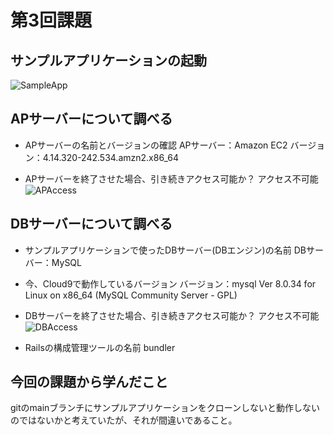 # 第3回課題
## サンプルアプリケーションの起動
![SampleApp]()

## APサーバーについて調べる
* APサーバーの名前とバージョンの確認
APサーバー：Amazon EC2
バージョン：4.14.320-242.534.amzn2.x86_64

* APサーバーを終了させた場合、引き続きアクセス可能か？
アクセス不可能
![APAccess]()

## DBサーバーについて調べる
* サンプルアプリケーションで使ったDBサーバー(DBエンジン)の名前
DBサーバー：MySQL

* 今、Cloud9で動作しているバージョン
バージョン：mysql Ver 8.0.34 for Linux on x86_64 (MySQL Community Server - GPL)

* DBサーバーを終了させた場合、引き続きアクセス可能か？
アクセス不可能
![DBAccess]()

* Railsの構成管理ツールの名前
bundler

## 今回の課題から学んだこと
gitのmainブランチにサンプルアプリケーションをクローンしないと動作しないのではないかと考えていたが、それが間違いであること。
